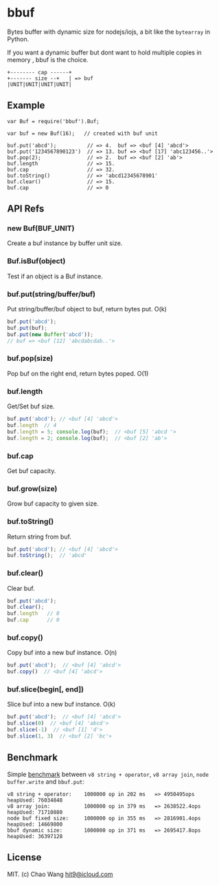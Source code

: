 bbuf
====

Bytes buffer with dynamic size for nodejs/iojs, a bit like the `bytearray` in Python.

If you want a dynamic buffer but dont want to hold multiple copies in memory
, bbuf is the choice.

```
+-------- cap ------+
+------- size --+   | => buf
|UNIT|UNIT|UNIT|UNIT|
```

Example
-------

```
var Buf = require('bbuf').Buf;

var buf = new Buf(16);   // created with buf unit

buf.put('abcd');          // => 4.  buf => <buf [4] 'abcd'>
buf.put('1234567890123')  // => 13. buf => <buf [17] 'abc123456..'>
buf.pop(2);               // => 2.  buf => <buf [2] 'ab'>
buf.length                // => 15.
buf.cap                   // => 32.
buf.toString()            // => 'abcd12345678901'
buf.clear()               // => 15.
buf.cap                   // => 0
```

API Refs
--------

### new Buf(BUF_UNIT)

Create a buf instance by buffer unit size.

### Buf.isBuf(object)

Test if an object is a Buf instance.

### buf.put(string/buffer/buf)

Put string/buffer/buf object to buf, return bytes put. O(k)

```js
buf.put('abcd');
buf.put(buf);
buf.put(new Buffer('abcd'));
// buf => <buf [12] 'abcdabcdab..'>
```

### buf.pop(size)

Pop buf on the right end, return bytes poped. O(1)

### buf.length

Get/Set buf size.

```js
buf.put('abcd'); // <buf [4] 'abcd'>
buf.length  // 4
buf.length = 5; console.log(buf);  // <buf [5] 'abcd '>
buf.length = 2; console.log(buf);  // <buf [2] 'ab'>
```

### buf.cap

Get buf capacity.

### buf.grow(size)

Grow buf capacity to given size.

### buf.toString()

Return string from buf.

```js
buf.put('abcd'); // <buf [4] 'abcd'>
buf.toString();  // 'abcd'
```

### buf.clear()

Clear buf.

```js
buf.put('abcd');
buf.clear();
buf.length   // 0
buf.cap      // 0
```

### buf.copy()

Copy buf into a new buf instance. O(n)

```js
buf.put('abcd');  // <buf [4] 'abcd'>
buf.copy()  // <buf [4] 'abcd'>
```

### buf.slice(begin[, end])

Slice buf into a new buf instance. O(k)

```js
buf.put('abcd');  // <buf [4] 'abcd'>
buf.slice(0)  // <buf [4] 'abcd'>
buf.slice(-1)  // <buf [1] 'd'>
buf.slice(1, 3)  // <buf [2] 'bc'>
```

Benchmark
---------

Simple [benchmark](bench.js) between `v8 string + operator`, `v8 array join`,
`node buffer.write` and `bbuf.put`:

```
v8 string + operator:    1000000 op in 202 ms   => 4950495ops heapUsed: 76034848
v8 array join:           1000000 op in 379 ms   => 2638522.4ops heapUsed: 71710880
node buf fixed size:     1000000 op in 355 ms   => 2816901.4ops heapUsed: 14669800
bbuf dynamic size:       1000000 op in 371 ms   => 2695417.8ops heapUsed: 36397128
```

License
--------

MIT. (c) Chao Wang <hit9@icloud.com>
